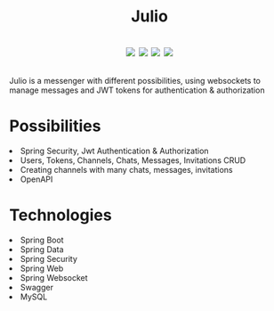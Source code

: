 <h1 align="center">Julio

[![](https://img.shields.io/badge/Developed%20by-halcyon-blue)](https://github.com/HalcyonsDev)
![](https://img.shields.io/badge/JDK-17-yellow)
![](https://img.shields.io/badge/Spring%20Boot-3.0.10-%236DB33F)
[![](https://img.shields.io/badge/DBMS-MySQL-%234476ff)](https://www.mysql.com/)
</h1>

<p>Julio is a messenger with different possibilities, using websockets to manage messages and JWT tokens for authentication & authorization</p>

<h1>Possibilities</h1>

<li>Spring Security, Jwt Authentication & Authorization</li>
<li>Users, Tokens, Channels, Chats, Messages, Invitations CRUD</li>
<li>Creating channels with many chats, messages, invitations</li>
<li>OpenAPI</li>

<h1>Technologies</h1>
<li>Spring Boot</li>
<li>Spring Data</li>
<li>Spring Security</li>
<li>Spring Web</li>
<li>Spring Websocket</li>
<li>Swagger</li>
<li>MySQL</li>